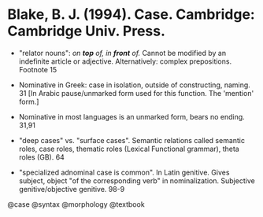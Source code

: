 # Blake, B. J. (1994). Case. Cambridge: Cambridge Univ. Press.

- "relator nouns": *on **top** of, in **front** of.* Cannot be modified by an indefinite article or adjective. Alternatively: complex prepositions. Footnote 15

- Nominative in Greek: case in isolation, outside of constructing, naming. 31 [In Arabic pause/unmarked form used for this function. The 'mention' form.] 

- Nominative in most languages is an unmarked form, bears no ending. 31,91

- "deep cases" vs. "surface cases". Semantic relations called semantic roles, case roles, thematic roles (Lexical Functional grammar), theta roles (GB). 64

- "specialized adnominal case is common". In Latin genitive. Gives subject, object "of the corresponding verb" in nominalization. Subjective genitive/objective genitive. 98-9

@case
@syntax
@morphology
@textbook
